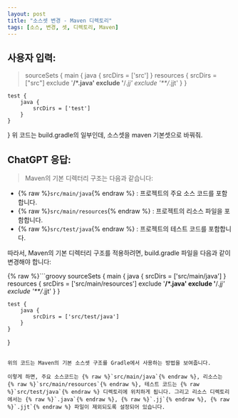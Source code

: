 ```yaml
---
layout: post
title: "소스셋 변경 - Maven 디렉토리"
tags: [소스, 변경, 셋, 디렉토리, Maven]
---
```


## 사용자 입력:
> sourceSets {
    main {
         java {
            srcDirs = ['src']
         }
         resources {
             srcDirs = ["src"]
             exclude '**/*.java'
             exclude '**/*.jj'
			 exclude '**/*.jjt'
         }
    }

    test {
        java {
            srcDirs = ['test']
        }
    }
}  위 코드는 build.gradle의 일부인데, 소스셋을 maven 기본셋으로 바꿔줘.

## ChatGPT 응답:
> Maven의 기본 디렉터리 구조는 다음과 같습니다:

- {% raw %}`src/main/java`{% endraw %} : 프로젝트의 주요 소스 코드를 포함합니다.
- {% raw %}`src/main/resources`{% endraw %} : 프로젝트의 리소스 파일을 포함합니다.
- {% raw %}`src/test/java`{% endraw %} : 프로젝트의 테스트 코드를 포함합니다.

따라서, Maven의 기본 디렉터리 구조를 적용하려면, build.gradle 파일을 다음과 같이 변경해야 합니다:

{% raw %}```groovy
sourceSets {
    main {
        java {
            srcDirs = ['src/main/java']
        }
        resources {
            srcDirs = ['src/main/resources']
            exclude '**/*.java'
            exclude '**/*.jj'
            exclude '**/*.jjt'
        }
    }

    test {
        java {
            srcDirs = ['src/test/java']
        }
    }
}
```{% endraw %}

위의 코드는 Maven의 기본 소스셋 구조를 Gradle에서 사용하는 방법을 보여줍니다. 

이렇게 하면, 주요 소스코드는 {% raw %}`src/main/java`{% endraw %}, 리소스는 {% raw %}`src/main/resources`{% endraw %}, 테스트 코드는 {% raw %}`src/test/java`{% endraw %} 디렉토리에 위치하게 됩니다. 그리고 리소스 디렉토리에서는 {% raw %}`.java`{% endraw %}, {% raw %}`.jj`{% endraw %}, {% raw %}`.jjt`{% endraw %} 파일이 제외되도록 설정되어 있습니다.

